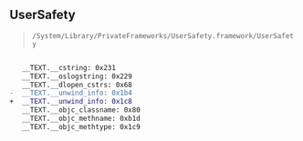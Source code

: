 ## UserSafety

> `/System/Library/PrivateFrameworks/UserSafety.framework/UserSafety`

```diff

   __TEXT.__cstring: 0x231
   __TEXT.__oslogstring: 0x229
   __TEXT.__dlopen_cstrs: 0x68
-  __TEXT.__unwind_info: 0x1b4
+  __TEXT.__unwind_info: 0x1c8
   __TEXT.__objc_classname: 0x80
   __TEXT.__objc_methname: 0xb1d
   __TEXT.__objc_methtype: 0x1c9

```
